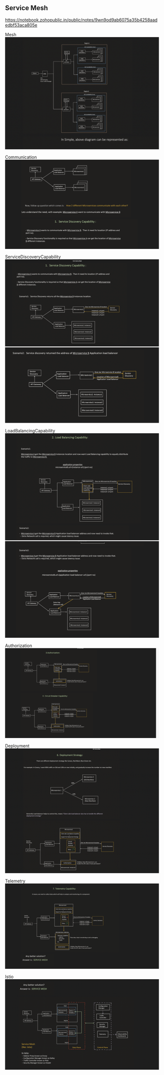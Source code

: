## Service Mesh

https://notebook.zohopublic.in/public/notes/9wn9od9ab6075a35b4258aadedbf53aca805e

Mesh<img src="Mesh.png">

Communication<img src="Communication.png">

ServiceDiscoveryCapability</br>
<img src="Capability.png">
<img src="ServiceDiscovery.png">

LoadBalancingCapability</br>
<img src="LoadBalancing.png">
<img src="Load.png">

Authorization
<img src="Authorization.png">

Deployment
<img src="Deployment.png">

Telemetry
<img src="Telemetry.png">

Istio
<img src="Istio.png">